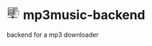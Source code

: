 # <img width=auto height="30" src="https://raw.githubusercontent.com/PlayerG9/mp3music-backend/master/README.assets/repo-icon.png" alt="" /> mp3music-backend
backend for a mp3 downloader
